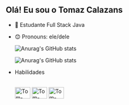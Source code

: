 
## Olá! Eu sou o Tomaz Calazans
- 📖 Estudante Full Stack Java
- 😊 Pronouns: ele/dele

  ![Anurag's GitHub stats](https://github-readme-stats.vercel.app/api?username=calazans007&show_icons=true&theme=dark)

  ![Anurag's GitHub stats](https://github-readme-stats.vercel.app/api?username=calazans007&show=reviews,discussions_started,discussions_answered,prs_merged,prs_merged_percentage&theme=dark)
  
- Habilidades
  <div style="display: inline_block"><br>
    
     <img align="center" alt="Tom-css" height="30" width="40" src="https://cdn.jsdelivr.net/gh/devicons/devicon@latest/icons/css3/css3-original.svg" />

    <img align="center" alt="Tom-html" height="30" width="40" src="https://cdn.jsdelivr.net/gh/devicons/devicon@latest/icons/html5/html5-original.svg" />

    <img align="center" alt="Tom-jva" height="30" width="40" src="https://cdn.jsdelivr.net/gh/devicons/devicon@latest/icons/java/java-original-wordmark.svg" />
</div>
          
          
          
          

  
